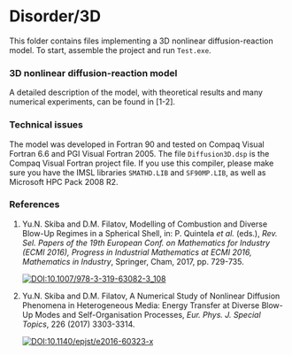 # Disorder/3D
This folder contains files implementing a 3D nonlinear diffusion-reaction model. To start, assemble the project and run `Test.exe`.

### 3D nonlinear diffusion-reaction model
A detailed description of the model, with theoretical results and many numerical experiments, can be found in [1-2].

### Technical issues
The model was developed in Fortran 90 and tested on Compaq Visual Fortran 6.6 and PGI Visual Fortran 2005. The file `Diffusion3D.dsp` is the Compaq Visual Fortran project file. If you use this compiler, please make sure you have the IMSL libraries `SMATHD.LIB` and `SF90MP.LIB`, as well as Microsoft HPC Pack 2008 R2.

### References
1. Yu.N. Skiba and D.M. Filatov, Modelling of Combustion and Diverse Blow-Up Regimes in a Spherical Shell, in: P. Quintela *et al.* (eds.), *Rev. Sel. Papers of the 19th European Conf. on Mathematics for Industry (ECMI 2016), Progress in Industrial Mathematics at ECMI 2016, Mathematics in Industry*, Springer, Cham, 2017, pp. 729-735. <p><a href = "https://doi.org/10.1007/978-3-319-63082-3_108" rel = "nofollow"><img src = "https://zenodo.org/badge/DOI/10.1007/978-3-319-63082-3_108.svg" alt = "DOI:10.1007/978-3-319-63082-3_108" style = "vertical-align: top; max-width: 100%;"></a></p>
2. Yu.N. Skiba and D.M. Filatov, A Numerical Study of Nonlinear Diffusion Phenomena in Heterogeneous Media: Energy Transfer at Diverse Blow-Up Modes and Self-Organisation Processes, *Eur. Phys. J. Special Topics*, 226 (2017) 3303-3314. <p><a href = "https://doi.org/10.1140/epjst/e2016-60323-x" rel = "nofollow"><img src = "https://zenodo.org/badge/DOI/10.1140/epjst/e2016-60323-x.svg" alt = "DOI:10.1140/epjst/e2016-60323-x" style = "vertical-align: top; max-width: 100%;"></a></p>
